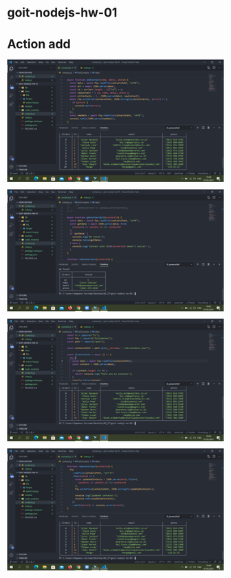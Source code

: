 # goit-nodejs-hw-01

# Action add

![Image alt](https://github.com/LiudmylaKostova/goit-nodejs-hw-01/blob/hw-1/images/action-add.jpg)

![Image alt](https://github.com/LiudmylaKostova/goit-nodejs-hw-01/blob/hw-1/images/action-get.jpg)

![Image alt](https://github.com/LiudmylaKostova/goit-nodejs-hw-01/blob/hw-1/images/action-list.jpg)

![Image alt](https://github.com/LiudmylaKostova/goit-nodejs-hw-01/blob/hw-1/images/action-remove.jpg)
